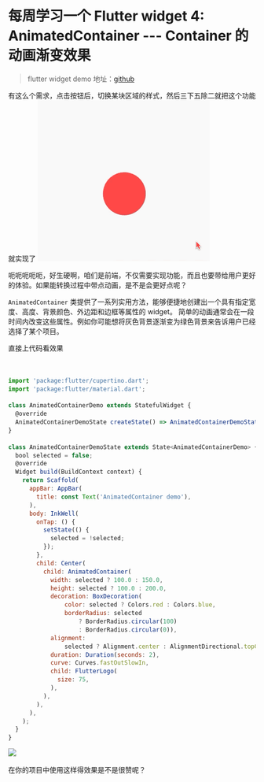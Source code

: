 # 每周学习一个 Flutter widget 4: AnimatedContainer --- Container 的动画渐变效果

> flutter widget demo 地址：[github](https://github.com/Rudy24/flutter_study/blob/master/flutter_study_demo1/lib/animatedContainer/animatedContainer.md)

有这么个需求，点击按钮后，切换某块区域的样式，然后三下五除二就把这个功能就实现了
![](animatedContainer.gif)

呃呃呃呃呃，好生硬啊，咱们是前端，不仅需要实现功能，而且也要带给用户更好的体验。如果能转换过程中带点动画，是不是会更好点呢？

`AnimatedContainer` 类提供了一系列实用方法，能够便捷地创建出一个具有指定宽度、高度、背景颜色、外边距和边框等属性的 widget。
简单的动画通常会在一段时间内改变这些属性。例如你可能想将灰色背景逐渐变为绿色背景来告诉用户已经选择了某个项目。

直接上代码看效果

```javascript


import 'package:flutter/cupertino.dart';
import 'package:flutter/material.dart';

class AnimatedContainerDemo extends StatefulWidget {
  @override
  AnimatedContainerDemoState createState() => AnimatedContainerDemoState();
}

class AnimatedContainerDemoState extends State<AnimatedContainerDemo> {
  bool selected = false;
  @override
  Widget build(BuildContext context) {
    return Scaffold(
      appBar: AppBar(
        title: const Text('AnimatedContainer demo'),
      ),
      body: InkWell(
        onTap: () {
          setState(() {
            selected = !selected;
          });
        },
        child: Center(
          child: AnimatedContainer(
            width: selected ? 100.0 : 150.0,
            height: selected ? 100.0 : 200.0,
            decoration: BoxDecoration(
                color: selected ? Colors.red : Colors.blue,
                borderRadius: selected
                    ? BorderRadius.circular(100)
                    : BorderRadius.circular(0)),
            alignment:
                selected ? Alignment.center : AlignmentDirectional.topCenter,
            duration: Duration(seconds: 2),
            curve: Curves.fastOutSlowIn,
            child: FlutterLogo(
              size: 75,
            ),
          ),
        ),
      ),
    );
  }
}

```

![](animatedContainer2.gif)

在你的项目中使用这样得效果是不是很赞呢？
